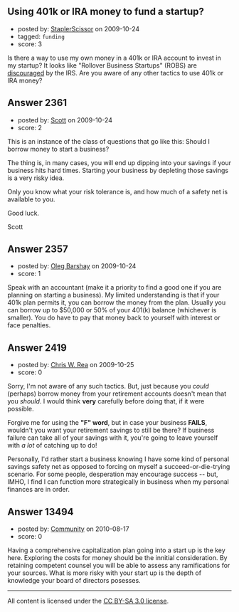 ## Using 401k or IRA money to fund a startup?

- posted by: [StaplerScissor](https://stackexchange.com/users/-1/150-staplerscissor) on 2009-10-24
- tagged: `funding`
- score: 3

Is there a way to use my own money in a 401k or IRA account to invest in my startup? It looks like "Rollover Business Startups" (ROBS) are [discouraged][1] by the IRS. Are you aware of any other tactics to use 401k or IRA money?


 [1]: http://401khelpforums.yuku.com/topic/2389/t/401k--start---business-IRS-issues-memo--Rollover-Business-St.html


## Answer 2361

- posted by: [Scott](https://stackexchange.com/users/-1/88-scott) on 2009-10-24
- score: 2

This is an instance of the class of questions that go like this:  Should I borrow money to start a business?

The thing is, in many cases, you will end up dipping into your savings if your business hits hard times.  Starting your business by depleting those savings is a very risky idea.

Only you know what your risk tolerance is, and how much of a safety net is available to you.

Good luck.

Scott



## Answer 2357

- posted by: [Oleg Barshay](https://stackexchange.com/users/-1/1098-oleg-barshay) on 2009-10-24
- score: 1

Speak with an accountant (make it a priority to find a good one if you are planning on starting a business).  My limited understanding is that if your 401k plan permits it, you can borrow the money from the plan.  Usually you can borrow up to $50,000 or 50% of your 401(k) balance (whichever is smaller).  You do have to pay that money back to yourself with interest or face penalties. 


## Answer 2419

- posted by: [Chris W. Rea](https://stackexchange.com/users/-1/953-chris-w-rea) on 2009-10-25
- score: 0

Sorry, I'm not aware of any such tactics.  But, just because you *could* (perhaps) borrow money from your retirement accounts doesn't mean that you *should*.  I would think **very** carefully before doing that, if it were possible.

Forgive me for using the **"F" word**, but in case your business **FAILS**, wouldn't you want your retirement savings to still be there? If business failure can take all of your savings with it, you're going to leave yourself with *a lot* of catching up to do!

Personally, I'd rather start a business knowing I have some kind of personal savings safety net as opposed to forcing on myself a succeed-or-die-trying scenario.  For some people, desperation may encourage success -- but, IMHO, I find I can function more strategically in business when my personal finances are in order.



## Answer 13494

- posted by: [Community](https://stackexchange.com/users/-1/-1-community) on 2010-08-17
- score: 0

Having a comprehensive capitalization plan going into a start up is the key here. Exploring the costs for money should be the innitial consideration. By retaining competent counsel you will be able to assess any ramifications for your sources. What is more risky with your start up is the depth of knowledge your board of directors posesses.



---

All content is licensed under the [CC BY-SA 3.0 license](https://creativecommons.org/licenses/by-sa/3.0/).
